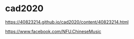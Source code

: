 # cad2020

https://40823214.github.io/cad2020/content/40823214.html

https://www.facebook.com/NFU.ChineseMusic
